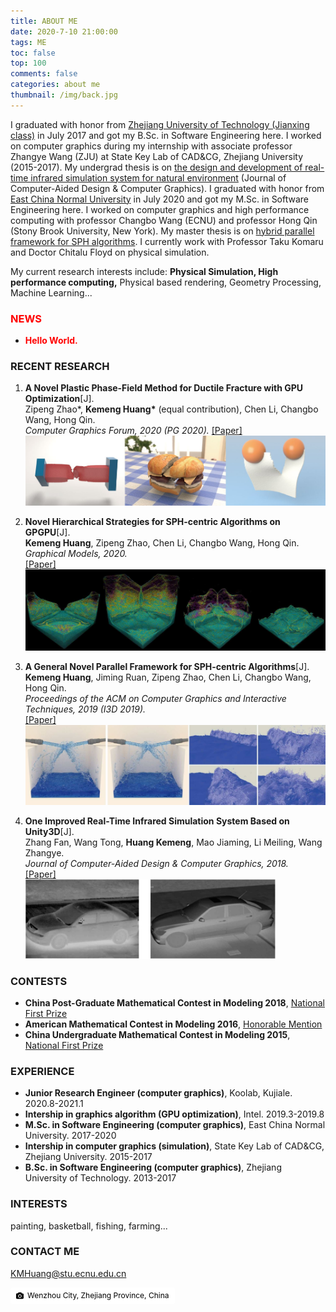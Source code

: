 ```yaml
---
title: ABOUT ME
date: 2020-7-10 21:00:00
tags: ME
toc: false
top: 100
comments: false
categories: about me
thumbnail: /img/back.jpg
---
```

I graduated with honor from [Zhejiang University of Technology (Jianxing class)](http://www.jxxy.zjut.edu.cn/1652/list.htm) in July 2017 and got my B.Sc. in Software Engineering here. I worked on computer graphics during my internship with associate professor Zhangye Wang (ZJU) at State Key Lab of CAD&CG, Zhejiang University (2015-2017). My undergrad thesis is on [the design and development of real-time infrared simulation system for natural environment](/img/undergradT-hkm.pdf) (Journal of Computer-Aided Design & Computer Graphics). I graduated with honor from [East China Normal University](https://www.ecnu.edu.cn/single/main.htm?page=ecnu) in July 2020 and got my M.Sc. in Software Engineering here. I worked on computer graphics and high performance computing with professor Changbo Wang (ECNU) and professor Hong Qin (Stony Brook University, New York). My master thesis is on [hybrid parallel framework for SPH algorithms](/img/postgradT-hkm.pdf). I currently work with Professor Taku Komaru and Doctor Chitalu Floyd on physical simulation.

My current research interests include: **Physical Simulation, High performance computing,** Physical based rendering, Geometry Processing, Machine Learning...

### **<font color=red>NEWS</font>**
- **<font color=red>Hello World.</font>**




### **RECENT RESEARCH**
1. **A Novel Plastic Phase-Field Method for Ductile Fracture with GPU Optimization**[J].  
   Zipeng Zhao\*, **Kemeng Huang\*** (equal contribution), Chen Li, Changbo Wang, Hong Qin.    
   *Computer Graphics Forum, 2020 (PG 2020).* 
   [[Paper]](https://onlinelibrary.wiley.com/doi/10.1111/cgf.14130)
   <img src="/img/pgcgf.jpg" width="500px" /> 

2. **Novel Hierarchical Strategies for SPH-centric Algorithms on GPGPU**[J].  
   **Kemeng Huang**, Zipeng Zhao, Chen Li, Changbo Wang, Hong Qin.    
   *Graphical Models, 2020.*    
   [[Paper]](https://www.sciencedirect.com/science/article/abs/pii/S152407032030028X?via%3Dihub)
   <img src="/img/gmb.jpg" width="500px" /> 

3. **A General Novel Parallel Framework for SPH-centric Algorithms**[J].   
   **Kemeng Huang**, Jiming Ruan, Zipeng Zhao, Chen Li, Changbo Wang, Hong Qin.    
   *Proceedings of the ACM on Computer Graphics and Interactive Techniques, 2019 (I3D 2019).*   
   [[Paper]](https://dl.acm.org/doi/10.1145/3321360)   
   <img src="/img/i3d.jpg" width="500px" /> 

4. **One Improved Real-Time Infrared Simulation System Based on Unity3D**[J].   
   Zhang Fan, Wang Tong, **Huang Kemeng**, Mao Jiaming, Li Meiling, Wang Zhangye.    
   *Journal of Computer-Aided Design & Computer Graphics, 2018.*   
   [[Paper]](http://www.jcad.cn/jcadcms/news/100000/2018/3020c5b85d084dbd9170d86d54a9fcd9.shtml)   
   <img src="/img/infrared.jpg" width="400px" />    


### **CONTESTS**
- **China Post-Graduate Mathematical Contest in Modeling 2018**, [National First Prize](/img/PCMCM.pdf)   
- **American Mathematical Contest in Modeling 2016**,      [Honorable Mention](/img/AMCM.pdf)   
- **China Undergraduate Mathematical Contest in Modeling 2015**,      [National First Prize](/img/UCMCM.pdf)

### **EXPERIENCE**
- **Junior Research Engineer (computer graphics)**, Koolab, Kujiale. 2020.8-2021.1 
- **Intership in graphics algorithm (GPU optimization)**, Intel. 2019.3-2019.8   
- **M.Sc. in Software Engineering (computer graphics)**, East China Normal University. 2017-2020   
- **Intership in computer graphics (simulation)**, State Key Lab of CAD&CG, Zhejiang University. 2015-2017 
- **B.Sc. in Software Engineering (computer graphics)**, Zhejiang University of Technology. 2013-2017   

### **INTERESTS**
   painting, basketball, fishing, farming...

### **CONTACT ME**
KMHuang@stu.ecnu.edu.cn


<p><a style="background-color:white;color:black;text-decoration:none;padding:4px 6px;font-size:12px;line-height:1.2;display:inline-block;border-radius:3px" target="_blank" rel="noopener noreferrer"><span style="display:inline-block;padding:2px 3px"><svg style="height:12px;width:auto;position:relative;vertical-align:middle;top:-1px;fill:black" viewBox="0 0 32 32"><title>unsplash-logo</title><path d="M20.8 18.1c0 2.7-2.2 4.8-4.8 4.8s-4.8-2.1-4.8-4.8c0-2.7 2.2-4.8 4.8-4.8 2.7.1 4.8 2.2 4.8 4.8zm11.2-7.4v14.9c0 2.3-1.9 4.3-4.3 4.3h-23.4c-2.4 0-4.3-1.9-4.3-4.3v-15c0-2.3 1.9-4.3 4.3-4.3h3.7l.8-2.3c.4-1.1 1.7-2 2.9-2h8.6c1.2 0 2.5.9 2.9 2l.8 2.4h3.7c2.4 0 4.3 1.9 4.3 4.3zm-8.6 7.5c0-4.1-3.3-7.5-7.5-7.5-4.1 0-7.5 3.4-7.5 7.5s3.3 7.5 7.5 7.5c4.2-.1 7.5-3.4 7.5-7.5z"></path></svg></span><span style="display:inline-block;padding:2px 3px">Wenzhou City, Zhejiang Province, China</span></a></p>